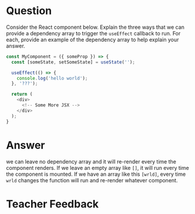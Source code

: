 # Question

Consider the React component below. Explain the three ways that we can provide a dependency array to trigger the `useEffect` callback to run. For each, provide an example of the dependency array to help explain your answer.

```js
const MyComponent = ({ someProp }) => {
  const [someState, setSomeState] = useState('');

  useEffect(() => {
    console.log('hello world');
  }, '???');

  return (
    <div>
      <!-- Some More JSX -->
    </div>
  );
}
```

# Answer

we can leave no dependency array and it will re-render every time the component renders. If we leave an empty array like `[]`, it will run every time the component is mounted. If we have an array like this `[wrld]`, every time `wrld` changes the function will run and re-render whatever component.

# Teacher Feedback
